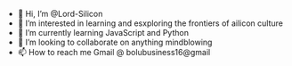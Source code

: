 - 👋 Hi, I’m @Lord-Silicon
- 👀 I’m interested in learning and esxploring the frontiers of ailicon culture
- 🌱 I’m currently learning JavaScript and Python
- 💞️ I’m looking to collaborate on anything mindblowing
- 📫 How to reach me Gmail @ bolubusiness16@gmail

<!---
Lord-Silicon/Lord-Silicon is a ✨ special ✨ repository because its `README.md` (this file) appears on your GitHub profile.
You can click the Preview link to take a look at your changes.
--->
